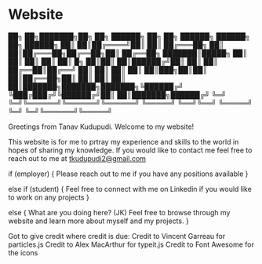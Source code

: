 # Website
██╗  ██╗███████╗██╗     ██╗      ██████╗     ██╗    ██╗ ██████╗ ██████╗ ██╗     ██████╗ 
██║  ██║██╔════╝██║     ██║     ██╔═══██╗    ██║    ██║██╔═══██╗██╔══██╗██║     ██╔══██╗
███████║█████╗  ██║     ██║     ██║   ██║    ██║ █╗ ██║██║   ██║██████╔╝██║     ██║  ██║
██╔══██║██╔══╝  ██║     ██║     ██║   ██║    ██║███╗██║██║   ██║██╔══██╗██║     ██║  ██║
██║  ██║███████╗███████╗███████╗╚██████╔╝    ╚███╔███╔╝╚██████╔╝██║  ██║███████╗██████╔╝
╚═╝  ╚═╝╚══════╝╚══════╝╚══════╝ ╚═════╝      ╚══╝╚══╝  ╚═════╝ ╚═╝  ╚═╝╚══════╝╚═════╝ 

Greetings from Tanav Kudupudi. Welcome to my website!

This website is for me to prtray my experience and skills to the world in hopes of sharing my knowledge.
If you would like to contact me feel free to reach out to me at tkudupudi2@gmail.com

if (employer) {
    Please reach out to me if you have any positions available
}

else if (student) {
    Feel free to connect with me on Linkedin if you would like to work on any projects
}

else {
    What are you doing here? (JK) Feel free to browse through my website and learn more about myself and my projects.
}

Got to give credit where credit is due:
Credit to Vincent Garreau for particles.js
Credit to Alex MacArthur for typeit.js
Credit to Font Awesome for the icons